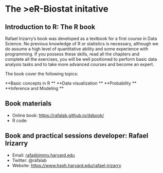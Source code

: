 # The >eR-Biostat initative
## Introduction to R: The R book
Rafael Irizarry’s book was developed as a textbook for a first course in Data Science. No previous knowledge of R or statistics is necessary, although we do assume a high level of quantitative ability and some experience with programming. If you possess these skills, read all the chapters and complete all the exercises, you will be well positioned to perform basic data analysis tasks and to take more advanced courses and become an expert.

The book cover the following topics:

**Basic concepts in R **
**Data visualization **
**Probability **
**Inference and Modeling **

## Book materials

* Online book: https://rafalab.github.io/dsbook/
* R code: 
## Book and practical sessions  developer:  Rafael Irizarry

 * Email: rafa@jimmy.harvard.edu
 * Twitter: @rafalab
 * Website: https://www.hsph.harvard.edu/rafael-irizarry

